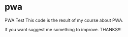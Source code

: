 # pwa
PWA Test
This code is the result of my course about PWA.

If you want suggest me something to improve. THANKS!!!
